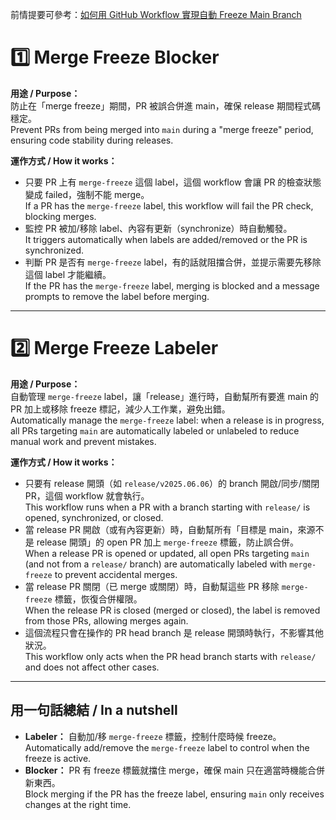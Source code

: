 前情提要可參考：[如何用 GitHub Workflow 實現自動 Freeze Main Branch](https://blog.hubertyang.com/post/auto-freeze-branch-via-github-workflow/)

# 1️⃣ Merge Freeze Blocker

**用途 / Purpose：**  
防止在「merge freeze」期間，PR 被誤合併進 main，確保 release 期間程式碼穩定。  
Prevent PRs from being merged into `main` during a "merge freeze" period, ensuring code stability during releases.

**運作方式 / How it works：**

- 只要 PR 上有 `merge-freeze` 這個 label，這個 workflow 會讓 PR 的檢查狀態變成 failed，強制不能 merge。  
  If a PR has the `merge-freeze` label, this workflow will fail the PR check, blocking merges.
- 監控 PR 被加/移除 label、內容有更新（synchronize）時自動觸發。  
  It triggers automatically when labels are added/removed or the PR is synchronized.
- 判斷 PR 是否有 `merge-freeze` label，有的話就阻擋合併，並提示需要先移除這個 label 才能繼續。  
  If the PR has the `merge-freeze` label, merging is blocked and a message prompts to remove the label before merging.

---

# 2️⃣ Merge Freeze Labeler

**用途 / Purpose：**  
自動管理 `merge-freeze` label，讓「release」進行時，自動幫所有要進 main 的 PR 加上或移除 freeze 標記，減少人工作業，避免出錯。  
Automatically manage the `merge-freeze` label: when a release is in progress, all PRs targeting `main` are automatically labeled or unlabeled to reduce manual work and prevent mistakes.

**運作方式 / How it works：**

- 只要有 release 開頭（如 `release/v2025.06.06`）的 branch 開啟/同步/關閉 PR，這個 workflow 就會執行。  
  This workflow runs when a PR with a branch starting with `release/` is opened, synchronized, or closed.
- 當 release PR 開啟（或有內容更新）時，自動幫所有「目標是 main，來源不是 release 開頭」的 open PR 加上 `merge-freeze` 標籤，防止誤合併。  
  When a release PR is opened or updated, all open PRs targeting `main` (and not from a `release/` branch) are automatically labeled with `merge-freeze` to prevent accidental merges.
- 當 release PR 關閉（已 merge 或關閉）時，自動幫這些 PR 移除 `merge-freeze` 標籤，恢復合併權限。  
  When the release PR is closed (merged or closed), the label is removed from those PRs, allowing merges again.
- 這個流程只會在操作的 PR head branch 是 release 開頭時執行，不影響其他狀況。  
  This workflow only acts when the PR head branch starts with `release/` and does not affect other cases.

---

## 用一句話總結 / In a nutshell

- **Labeler：** 自動加/移 `merge-freeze` 標籤，控制什麼時候 freeze。  
  Automatically add/remove the `merge-freeze` label to control when the freeze is active.
- **Blocker：** PR 有 freeze 標籤就擋住 merge，確保 main 只在適當時機能合併新東西。  
  Block merging if the PR has the freeze label, ensuring `main` only receives changes at the right time.
